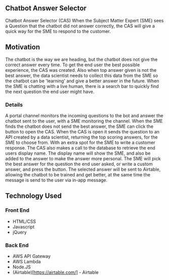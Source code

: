 ## Chatbot Answer Selector 
Chatbot Answer Selector (CAS)
When the Subject Matter Expert (SME) sees a Question that the chatbot did not answer correctly, the CAS will give a quick way for the SME to respond to the customer.

## Motivation
The chatbot is the way we are heading, but the chatbot does not give the correct answer every time. To get the end user the best possible experience, the CAS was created. Also when top answer given is not the best answer, the data scientist needs to collect this data from the SME so the chatbot can be 'learning' and give a better answer in the future. 
When the SME is chatting with a live human, there is a search bar to quickly find the next question the end user might have. 

### Details
A portal channel monitors the incoming questions to the bot and answer the chatbot sent to the user, with a SME monitoring the channel. When the SME finds the chatbot does not send the best answer, the SME can click the button to open the CAS.
When the CAS is open it sends the question to an API created by a data scientist, returning the top scoring answers, for the SME to choose from. With an extra spot for the SME to write a customer response. 
The CAS also makes a call to the database to retrieve the end users display name. The display name will show the SME, and also be added to the answer to make the answer more personal. 
The SME will pick the best answer for the question the end user asked, or write a custom answer, and press the button. 
The selected answer will be sent to Airtable, allowing the chatbot to be trained and get better, at the same time the message is send to the user via in-app message.




## Technology Used

### Front End
* HTML/CSS
* Javascript
* jQuery

### Back End
* AWS API Gateway
* AWS Lambda
* Node.JS
* (Airtable)[https://airtable.com/] - Airtable 

